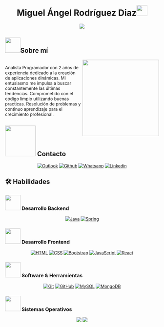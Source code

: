 <h1 align="center">Miguel Ángel Rodríguez Diaz<img src="https://media.giphy.com/media/hvRJCLFzcasrR4ia7z/giphy.gif" width="35"></h1>
<p align="center">
  <a href="https://github.com/DenverCoder1/readme-typing-svg">
    <img src="https://readme-typing-svg.herokuapp.com?font=Time+New+Roman&color=%23C8BE25&size=25&center=true&vCenter=true&width=600&height=100&lines=Analista+Programador">
  </a>
</p>

## <picture><img src = "https://github.com/7oSkaaa/7oSkaaa/blob/main/Images/about_me.gif?raw=true" width = 50px></picture>Sobre mí
<picture> <img align="right" src="https://github.com/7oSkaaa/7oSkaaa/blob/main/Images/Right_Side.gif?raw=true" width = 250px></picture>

<br>
Analista Programador con 2 años de experiencia dedicado a la creación de aplicaciones dinámicas. Mi entusiasmo 
me impulsa a buscar constantemente las últimas tendencias. Comprometido con el código limpio utilizando buenas 
practicas. Resolución de problemas y continuo aprendizaje para el crecimiento profesional.
<br>

## <picture> <img src="https://github.com/7oSkaaa/7oSkaaa/blob/main/Images/Connect-with-me.gif?raw=true" width="100px"> </picture>Contacto
<p align="center">
    <a href="mailto:rod.diaz.mig@outlook.com"><img alt="Outlook" src="https://img.shields.io/badge/Outlook-0078D4?style=flat&logo=microsoft-outlook&logoColor=white"></a>
    <a href="http://github.com/analista-dev/analista-dev"><img alt="Github" src="https://img.shields.io/badge/GitHub-181717?style=flat&logo=github&logoColor=white"></a>
    <a href="http://wa.me/56957751213"><img alt="Whatsapp" src="https://img.shields.io/badge/WhatsApp-25D366?style=flat&logo=whatsapp&logoColor=white"></a>
    <a href="http://www.linkedin.com/in/miguel-rodríguez-diaz-7a9578326"><img alt="Linkedin" src="https://img.shields.io/badge/LinkedIn-0A66C2?style=flat&logo=linkedin&logoColor=white"></a>
</p>

## 🛠️ Habilidades

### <picture> <img src = "https://github.com/7oSkaaa/7oSkaaa/blob/main/Images/Programming_Languages.gif?raw=true" width = 50px>  </picture> Desarrollo Backend

<p align="center"> 
    <a href="https://www.java.com" target="_blank"><img alt="Java" src="https://img.shields.io/badge/Java-ED8B00?style=flat&logo=openjdk&logoColor=white"></a>
    <a href="https://www.spring.io" target="_blank"><img alt="Spring" src="https://img.shields.io/badge/Spring-6DB33F?style=flat&logo=spring&logoColor=white"></a>
</p>

### <picture> <img src = "https://github.com/7oSkaaa/7oSkaaa/blob/main/Images/Front_End.gif?raw=true" width = 50px>  </picture> Desarrollo Frontend
<p align="center"> 
    <a href="https://www.w3schools.com/html/" target="_blank"><img alt="HTML" src="https://img.shields.io/badge/HTML5-E34F26?style=flat&logo=html5&logoColor=white"></a>  
    <a href="https://www.w3schools.com/css/" target="_blank"><img alt="CSS" src="https://img.shields.io/badge/CSS3-1572B6?style=flat&logo=css3&logoColor=white"><a>
    <a href="https://getbootstrap.esdocu.com/" target="_blank"><img alt="Bootstrap" src="https://img.shields.io/badge/Bootstrap-7952B3?style=flat&logo=bootstrap&logoColor=white"><a>
    <a href="https://developer.mozilla.org/en-US/docs/Web/JavaScript" target="_blank"><img alt="JavaScript" src="https://img.shields.io/badge/JavaScript-F7DF1E?style=flat&logo=javascript&logoColor=black"></a>
    <a href="https://es.react.dev" target="_blank"><img alt="React" src="https://img.shields.io/badge/React-61DAFB?style=flat&logo=react&logoColor=black"></a>
</p>

### <picture> <img src = "https://github.com/7oSkaaa/7oSkaaa/blob/main/Images/Software_Tools.gif?raw=true" width = 50px>  </picture> Software & Herramientas
 
<p align="center">
    <a href="#"><img alt="Git" src="https://img.shields.io/badge/Git%20-%23F05033.svg?style=plastic&logo=git&logoColor=white"></a>
    <a href="#"><img alt="GitHub" src="https://img.shields.io/badge/GitHub-181717?style=flat&logo=github&logoColor=white"></a>
    <a href="#"><img alt="MySQL" img src="https://img.shields.io/badge/MySQL-4479A1?style=flat&logo=mysql&logoColor=white"></a>
    <a href="#"><img alt="MongoDB" src="https://img.shields.io/badge/MongoDB-47A248?style=flat&logo=mongodb&logoColor=white"></a>
</p>

 ### <picture> <img src = "https://github.com/7oSkaaa/7oSkaaa/blob/main/Images/OS.gif?raw=true" width = 50px>  </picture> Sistemas Operativos
 
<p align="center">
    <a href="#"><img src="https://img.shields.io/badge/Ubuntu-E95420?style=flat&logo=ubuntu&logoColor=white"></a>
    <a href="#"><img src="https://img.shields.io/badge/Windows-0078D6?style=flat&logo=windows&logoColor=white"></a>
</p>

	
	

    	
    

	

